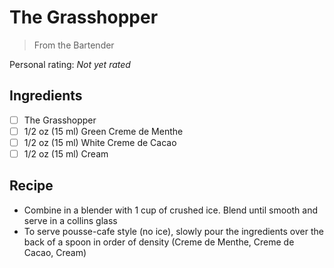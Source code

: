 # The Grasshopper

> From the Bartender

<!-- rating=0; (User can specify rating on scale of 1-5) -->
<!-- AUTO-UserRating -->
Personal rating: *Not yet rated*
<!-- /AUTO-UserRating -->

<!-- name_image=None; (User can specify image name) -->
<!-- AUTO-Image -->
<!-- TODO: Capture image -->
<!-- /AUTO-Image -->

## Ingredients

* [ ] The Grasshopper
* [ ] 1/2 oz (15 ml) Green Creme de Menthe
* [ ] 1/2 oz (15 ml) White Creme de Cacao
* [ ] 1/2 oz (15 ml) Cream

## Recipe

* Combine in a blender with 1 cup of crushed ice. Blend until smooth and serve in a collins glass
* To serve pousse-cafe style (no ice), slowly pour the ingredients over the back of a spoon in order of density (Creme de Menthe, Creme de Cacao, Cream)
